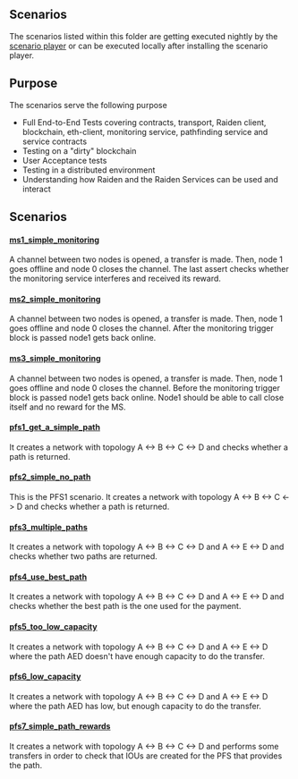 ## Scenarios

The scenarios listed within this folder are getting executed nightly by the [scenario player](https://github.com/raiden-network/scenario-player/) or can be executed locally after installing the scenario player.

## Purpose

The scenarios serve the following purpose

- Full End-to-End Tests covering contracts, transport, Raiden client, blockchain, eth-client, monitoring service, pathfinding service and service contracts
- Testing on a "dirty" blockchain
- User Acceptance tests
- Testing in a distributed environment
- Understanding how Raiden and the Raiden Services can be used and interact

## Scenarios

#### [ms1_simple_monitoring](./ms1_simple_monitoring.yaml)

A channel between two nodes is opened, a transfer is made. Then, node 1 goes offline and node 0 closes the channel. The last assert checks whether the monitoring service interferes and received its reward.

#### [ms2_simple_monitoring](./ms2_simple_monitoring.yaml)

A channel between two nodes is opened, a transfer is made. Then, node 1 goes offline and node 0 closes the channel. After the monitoring trigger block is passed node1 gets back online.

#### [ms3_simple_monitoring](./ms3_simple_monitoring.yaml)

A channel between two nodes is opened, a transfer is made. Then, node 1 goes offline and node 0 closes the channel. Before the monitoring trigger block is passed node1 gets back online. Node1 should be able to call close itself and no reward for the MS.

#### [pfs1_get_a_simple_path](./pfs1_get_a_simple_path.yaml)

It creates a network with topology A <-> B <-> C <-> D and checks whether a path is returned.

#### [pfs2_simple_no_path](./pfs2_simple_no_path.yaml)

This is the PFS1 scenario. It creates a network with topology A <-> B <-> C <-> D and checks whether a path is returned.

#### [pfs3_multiple_paths](./pfs3_multiple_paths.yaml)

It creates a network with topology A <-> B <-> C <-> D and A <-> E <-> D and checks whether two paths are returned.

#### [pfs4_use_best_path](./pfs4_use_best_path.yaml)

It creates a network with topology A <-> B <-> C <-> D and A <-> E <-> D and checks whether the best path is the one used for the payment.

#### [pfs5_too_low_capacity](./pfs5_too_low_capacity.yaml)

It creates a network with topology A <-> B <-> C <-> D and A <-> E <-> D where the path AED doesn't have enough capacity to do the transfer.

#### [pfs6_low_capacity](./pfs6_low_capacity.yaml)

It creates a network with topology A <-> B <-> C <-> D and A <-> E <-> D where the path AED has low, but enough capacity to do the transfer.

#### [pfs7_simple_path_rewards](./pfs7_simple_path_rewards.yaml)

It creates a network with topology A <-> B <-> C <-> D and performs some transfers in order to check that IOUs are created for the PFS that provides the path.
